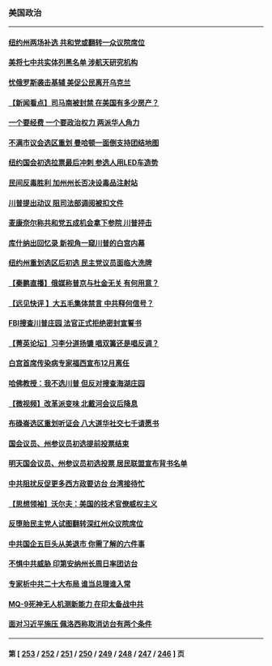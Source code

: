 ### 美国政治
---
#### [纽约州两场补选 共和党或翻转一众议院席位](../../pages/ncid1078159/n13808526.md) 
#### [美将七中共实体列黑名单 涉航天研究机构](../../pages/ncid1078159/n13808533.md) 
#### [忧俄罗斯袭击基辅 美促公民离开乌克兰](../../pages/ncid1078159/n13808416.md) 
#### [【新闻看点】司马南被封禁 在美国有多少房产？](../../pages/ncid1078159/n13807882.md) 
#### [一个要经费 一个要政治权力 两派华人角力](../../pages/ncid1078159/n13808155.md) 
#### [不满市议会选区重划 曼哈顿一面倒支持团结地图](../../pages/ncid1078159/n13808161.md) 
#### [纽约国会初选拉票最后冲刺 参选人用LED车造势](../../pages/ncid1078159/n13808151.md) 
#### [民间反毒胜利 加州州长否决设毒品注射站](../../pages/ncid1078159/n13808176.md) 
#### [川普提出动议 阻司法部调阅被扣文件](../../pages/ncid1078159/n13808140.md) 
#### [麦康奈尔称共和党五成机会拿下参院 川普抨击](../../pages/ncid1078159/n13808029.md) 
#### [库什纳出回忆录 新视角一窥川普的白宫内幕](../../pages/ncid1078159/n13807982.md) 
#### [纽约州重划选区后初选 民主党议员面临大洗牌](../../pages/ncid1078159/n13807801.md) 
#### [【秦鹏直播】俄媒称普京与杜金无关 有何用意？](../../pages/ncid1078159/n13807973.md) 
#### [【远见快评 】大五毛集体禁言 中共释何信号？](../../pages/ncid1078159/n13807969.md) 
#### [FBI搜查川普庄园 法官正式拒绝密封宣誓书](../../pages/ncid1078159/n13807911.md) 
#### [【菁英论坛】习李分道扬镳 唱双簧还是唱反调？](../../pages/ncid1078159/n13807948.md) 
#### [白宫首席传染病专家福西宣布12月离任](../../pages/ncid1078159/n13807910.md) 
#### [哈佛教授：我不选川普 但反对搜查海湖庄园](../../pages/ncid1078159/n13807805.md) 
#### [【微视频】改革派变味 北戴河会议后降息](../../pages/ncid1078159/n13807743.md) 
#### [布碌崙选区重划听证会 八大道华社交七千请愿书](../../pages/ncid1078159/n13807470.md) 
#### [国会议员、州参议员初选提前投票结束](../../pages/ncid1078159/n13807453.md) 
#### [明天国会议员、州参议员初选投票 居民联盟宣布背书名单](../../pages/ncid1078159/n13807410.md) 
#### [中共阻扰反促更多西方政要访台 台湾接待忙](../../pages/ncid1078159/n13807337.md) 
#### [【思想领袖】沃尔夫：美国的技术官僚威权主义](../../pages/ncid1078159/n13798274.md) 
#### [反堕胎民主党人试图翻转深红州众议院席位](../../pages/ncid1078159/n13807240.md) 
#### [中共国企五巨头从美退市 你需了解的六件事](../../pages/ncid1078159/n13807245.md) 
#### [不惧中共威胁 印第安纳州长周日率团访台](../../pages/ncid1078159/n13806236.md) 
#### [专家析中共二十大布局 谁当总理谁入常](../../pages/ncid1078159/n13807204.md) 
#### [MQ-9死神无人机测新能力 在印太备战中共](../../pages/ncid1078159/n13805652.md) 
#### [面对习近平施压 佩洛西称取消访台有两个条件](../../pages/ncid1078159/n13806776.md) 

---
#### 第 [ [253](./253.md) / [252](./252.md) / [251](./251.md) / [250](./250.md) / [249](./249.md) / [248](./248.md) / [247](./247.md) / [246](./246.md) ] 页
